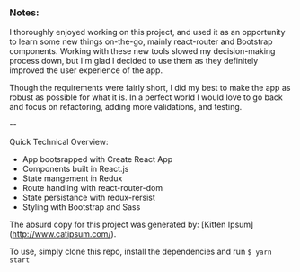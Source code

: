 ### Notes:

I thoroughly enjoyed working on this project, and used it as an opportunity to learn some new things on-the-go, mainly react-router and Bootstrap components. Working with these new tools slowed my decision-making process down, but I'm glad I decided to use them as they definitely improved the user experience of the app.

Though the requirements were fairly short, I did my best to make the app as robust as possible for what it is. In a perfect world I would love to go back and focus on refactoring, adding more validations, and testing.

--

Quick Technical Overview:

- App bootsrapped with Create React App
- Components built in React.js
- State mangement in Redux
- Route handling with react-router-dom
- State persistance with redux-rersist
- Styling with Bootstrap and Sass

The absurd copy for this project was generated by: [Kitten Ipsum]
(http://www.catipsum.com/).

To use, simply clone this repo, install the dependencies and run `$ yarn start`
